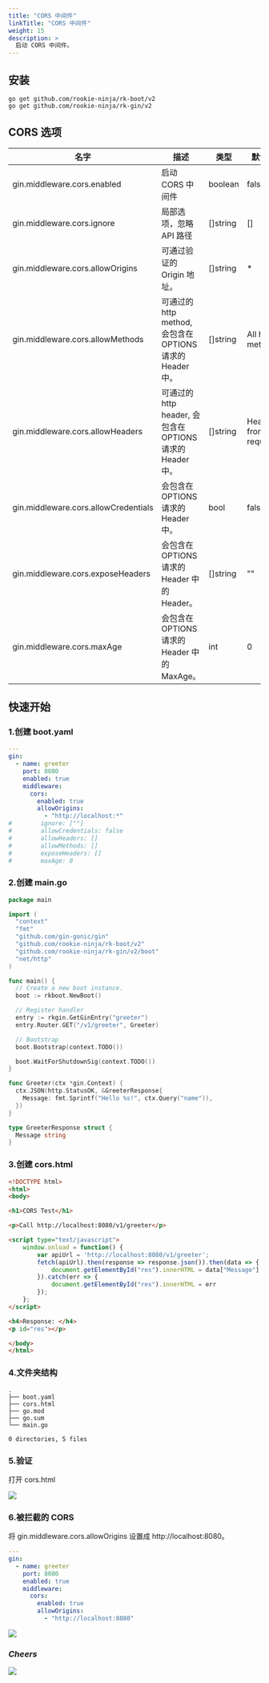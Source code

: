 ```yaml
---
title: "CORS 中间件"
linkTitle: "CORS 中间件"
weight: 15
description: >
  启动 CORS 中间件。
---
```


## 安装
```shell script
go get github.com/rookie-ninja/rk-boot/v2
go get github.com/rookie-ninja/rk-gin/v2
```

## CORS 选项
| 名字                                   | 描述                                           | 类型       | 默认值                  |
|--------------------------------------|----------------------------------------------|----------|----------------------|
| gin.middleware.cors.enabled          | 启动 CORS 中间件                                  | boolean  | false                |
| gin.middleware.cors.ignore           | 局部选项，忽略 API 路径                               | []string | []                   |
| gin.middleware.cors.allowOrigins     | 可通过验证的 Origin 地址。                            | []string | *                    |
| gin.middleware.cors.allowMethods     | 可通过的 http method, 会包含在 OPTIONS 请求的 Header 中。 | []string | All http methods     |
| gin.middleware.cors.allowHeaders     | 可通过的 http header, 会包含在 OPTIONS 请求的 Header 中。 | []string | Headers from request |
| gin.middleware.cors.allowCredentials | 会包含在 OPTIONS 请求的 Header 中。                   | bool     | false                |
| gin.middleware.cors.exposeHeaders    | 会包含在 OPTIONS 请求的 Header 中的 Header。           | []string | ""                   |
| gin.middleware.cors.maxAge           | 会包含在 OPTIONS 请求的 Header 中的 MaxAge。           | int      | 0                    |

## 快速开始
### 1.创建 boot.yaml
```yaml
---
gin:
  - name: greeter
    port: 8080
    enabled: true
    middleware:
      cors:
        enabled: true
        allowOrigins:
          - "http://localhost:*"
#        ignore: [""]
#        allowCredentials: false
#        allowHeaders: []
#        allowMethods: []
#        exposeHeaders: []
#        maxAge: 0
```

### 2.创建 main.go
```go
package main

import (
  "context"
  "fmt"
  "github.com/gin-gonic/gin"
  "github.com/rookie-ninja/rk-boot/v2"
  "github.com/rookie-ninja/rk-gin/v2/boot"
  "net/http"
)

func main() {
  // Create a new boot instance.
  boot := rkboot.NewBoot()

  // Register handler
  entry := rkgin.GetGinEntry("greeter")
  entry.Router.GET("/v1/greeter", Greeter)

  // Bootstrap
  boot.Bootstrap(context.TODO())

  boot.WaitForShutdownSig(context.TODO())
}

func Greeter(ctx *gin.Context) {
  ctx.JSON(http.StatusOK, &GreeterResponse{
    Message: fmt.Sprintf("Hello %s!", ctx.Query("name")),
  })
}

type GreeterResponse struct {
  Message string
}
```

### 3.创建 cors.html
```html
<!DOCTYPE html>
<html>
<body>

<h1>CORS Test</h1>

<p>Call http://localhost:8080/v1/greeter</p>

<script type="text/javascript">
    window.onload = function() {
        var apiUrl = 'http://localhost:8080/v1/greeter';
        fetch(apiUrl).then(response => response.json()).then(data => {
            document.getElementById("res").innerHTML = data["Message"]
        }).catch(err => {
            document.getElementById("res").innerHTML = err
        });
    };
</script>

<h4>Response: </h4>
<p id="res"></p>

</body>
</html>
```

### 4.文件夹结构
```shell script
.
├── boot.yaml
├── cors.html
├── go.mod
├── go.sum
└── main.go

0 directories, 5 files
```

### 5.验证
打开 cors.html

![](/rk-boot/user-guide/gin/basic/cors-success.png)

### 6.被拦截的 CORS
将 gin.middleware.cors.allowOrigins 设置成 http://localhost:8080。

```yaml
---
gin:
  - name: greeter
    port: 8080
    enabled: true
    middleware:
      cors:
        enabled: true
        allowOrigins:
          - "http://localhost:8080"
```

![](/rk-boot/user-guide/gin/basic/cors-fail.png)

### _**Cheers**_
![](/rk-boot/user-guide/cheers.png)